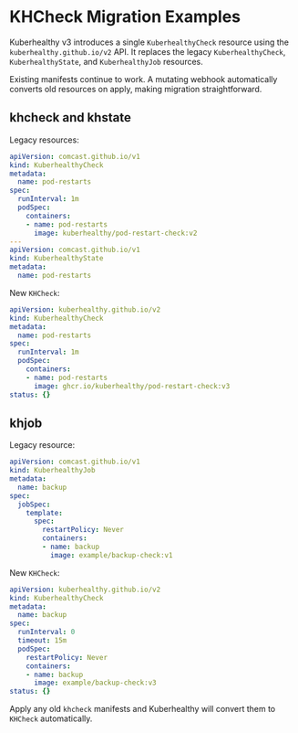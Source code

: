 # KHCheck Migration Examples

Kuberhealthy v3 introduces a single `KuberhealthyCheck` resource using the `kuberhealthy.github.io/v2` API. It replaces the legacy `KuberhealthyCheck`, `KuberhealthyState`, and `KuberhealthyJob` resources.

Existing manifests continue to work. A mutating webhook automatically converts old resources on apply, making migration straightforward.

## khcheck and khstate

Legacy resources:

```yaml
apiVersion: comcast.github.io/v1
kind: KuberhealthyCheck
metadata:
  name: pod-restarts
spec:
  runInterval: 1m
  podSpec:
    containers:
    - name: pod-restarts
      image: kuberhealthy/pod-restart-check:v2
---
apiVersion: comcast.github.io/v1
kind: KuberhealthyState
metadata:
  name: pod-restarts
```

New `KHCheck`:

```yaml
apiVersion: kuberhealthy.github.io/v2
kind: KuberhealthyCheck
metadata:
  name: pod-restarts
spec:
  runInterval: 1m
  podSpec:
    containers:
    - name: pod-restarts
      image: ghcr.io/kuberhealthy/pod-restart-check:v3
status: {}
```

## khjob

Legacy resource:

```yaml
apiVersion: comcast.github.io/v1
kind: KuberhealthyJob
metadata:
  name: backup
spec:
  jobSpec:
    template:
      spec:
        restartPolicy: Never
        containers:
        - name: backup
          image: example/backup-check:v1
```

New `KHCheck`:

```yaml
apiVersion: kuberhealthy.github.io/v2
kind: KuberhealthyCheck
metadata:
  name: backup
spec:
  runInterval: 0
  timeout: 15m
  podSpec:
    restartPolicy: Never
    containers:
    - name: backup
      image: example/backup-check:v3
status: {}
```

Apply any old `khcheck` manifests and Kuberhealthy will convert them to `KHCheck` automatically.
